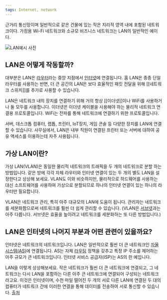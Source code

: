 ```yaml
---
tags: Internet, network
---
```

근거리 통신망이며 일반적으로 같은 건물에 있는 작은 지리적 영역 내에 포함된 네트워크이다.
가정용 Wi-Fi 네트워크와 소규모 비즈니스 네트워크는 LAN의 일반적인 예이다.

![LAN예시 사진](https://www.cloudflare.com/resources/images/slt3lc6tev37/78rJr5URxwDD9uyxKNpsiJ/d220f31e4b59c89290f04eed689ab5bb/what_is_LAN_diagram.png)
## LAN은 어떻게 작동할까?

대부분은 LAN은 [라우터](Router)라는 중앙 지점에서 [인터넷](obsidian://open?vault=%EB%A1%9C%EB%93%9C%EB%A7%B5%20%EA%B3%B5%EB%B6%80&file=%EB%A1%9C%EB%93%9C%EB%A7%B5%2F1.%20Internet%2F1.%20Internet)에 연결됩니다. 홈 LAN은 종종 단일 라우터를 사용하는 반면, 더 큰 공간의 LAN은 보다 효율적인 패킷 전달을 위해 [[네트워크 스위치]]를 추가로 사용할 수 있습니다. 

LAN은 네트워크 내의 장치를 연결하기 위해 거의 항상 [[이더넷]]이나 WiFi를 사용하거나 둘 모두를 사용합니다. 이더넷은 이더넷 케이블을 사용해야 하는 물리적 네트워크 연결용 프로토콜입니다. WiFi는 전파를 통해 네트워크에 연결하기 위한 프로토콜입니다.

서버, 데스크톱 컴퓨터, 랩톱, 프린터, IoT장치, 게임 콘솔 등 다양한 장치를 LAN에 연결할 수 있습니다. 사무실에서, LAN은 내부 직원이 연결된 프린터 또는 서버에 대하여 공유 액세스를 이용하는데 자주 사용됩니다.

## 가상 LAN이란?

가상 LAN(VLAN)은 동일한 물리적 네트워크의 트래픽을 두 개의 네트워크로 분할 하는 방법입니다. 같은 방에 각각 자체 라우터와 인터넷 연결이 있는 두 개의 별도 LAN을 설정한다고 상상해 보세요. VLAN도 이와 비슷하지만, 물리적으로 하드웨어를 사용하는 대신 소프트웨어를 사용하여 가상으로 분할되므로 하나의 인터넷 연결이 있는 하나의 라우터만 필요합니다.

VLAN은 네트워크 관리, 특히 아주 대규모의 LAN에 도움이 됩니다. 관리자는 네트워크를 세분화함으로써 네트워크를 훨씬 더 쉽게 관리할 수 있습니다. (VLAN은 [서브넷](https://www.cloudflare.com/learning/network-layer/what-is-a-subnet/)과는 아주 다릅니다. 서브넷은 효율을 높이려고 네트워크를 세분화하는 또 다른 방법입니다.)

## LAN은 인터넷의 나머지 부분과 어떤 관련이 있을까요?

인터넷은 네트워크의 네트워크입니다. LAN은 일반적으로 훨씬 더 큰 네트워크인 [자율 시스템(AS)](https://www.cloudflare.com/learning/network-layer/what-is-an-autonomous-system/)에 연결됩니다. AS는 자체 [라우팅](Routing) 정책을 갖추고 특정 IP 주소를 제어하는 아주 규모가 큰 네트워크입니다. 인터넷 서비스 공급자(ISP)는 AS의 한 예입니다.

LAN을 이렇게 상상해보세요. 작은 네트워크가 훨씬 더 큰 네트워크에 연결되고, 그 네트워크는 다시 LAN을 포함하는 다른 아주 큰 네트워크에 연결되어 구성되는 네트워크라고요. 이것은 인터넷이며, 수천 마일 떨어진 두 개의 서로 다른 LAN에 연결된 두 대의 컴퓨터가 네트워크 간에 이러한 연결을 통해 데이터를 전송하여 서로 통신할 수 있습니다.
[출처](https://www.cloudflare.com/ko-kr/learning/network-layer/what-is-a-lan/)